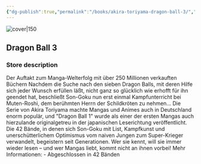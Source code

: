 ```yaml
---
{"dg-publish":true,"permalink":"/books/akira-toriyama-dragon-ball-3/","title":"\"Dragon Ball 3\"","tags":["manga","Fantasy"]}
---
```




![cover|150](http://books.google.com/books/content?id=OGO1DQAAQBAJ&printsec=frontcover&img=1&zoom=1&edge=curl&source=gbs_api)

## Dragon Ball 3

### Store description

Der Auftakt zum Manga-Welterfolg mit über 250 Millionen verkauften Büchern Nachdem die Suche nach den sieben Dragon Balls, mit deren Hilfe sich jeder Wunsch erfüllen läßt, nicht ganz so glücklich wie erhofft für ihn geendet hat, beschließt Son-Goku nun erst einmal Kampfunterricht bei Muten-Roshi, dem berühmten Herrn der Schildkröten zu nehmen... Die Serie von Akira Toriyama machte Mangas und Animes auch in Deutschland enorm populär, und "Dragon Ball 1" wurde als einer der ersten Mangas auch hierzulande originalgetreu in der japanischen Leserichtung veröffentlicht. Die 42 Bände, in denen sich Son-Goku mit List, Kampfkunst und unerschütterlichem Optimismus vom naiven Jungen zum Super-Krieger verwandelt, begeistern seit Generationen. Wer sie kennt, will sie immer wieder lesen – und wer Mangas liebt, kommt nicht an ihnen vorbei! Mehr Informationen: - Abgeschlossen in 42 Bänden
```